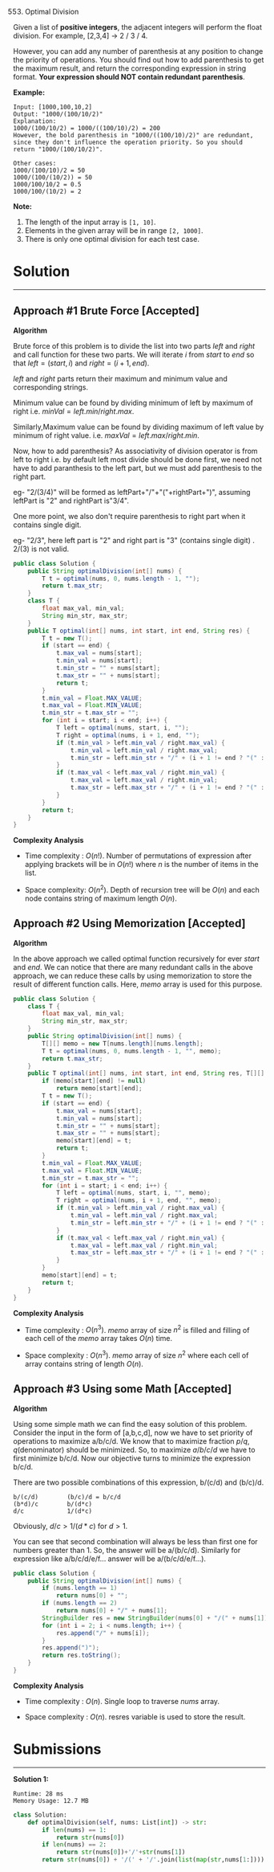 553. Optimal Division

Given a list of **positive integers**, the adjacent integers will perform the float division. For example, [2,3,4] -> 2 / 3 / 4.

However, you can add any number of parenthesis at any position to change the priority of operations. You should find out how to add parenthesis to get the maximum result, and return the corresponding expression in string format. **Your expression should NOT contain redundant parenthesis**.

**Example:**
```
Input: [1000,100,10,2]
Output: "1000/(100/10/2)"
Explanation:
1000/(100/10/2) = 1000/((100/10)/2) = 200
However, the bold parenthesis in "1000/((100/10)/2)" are redundant, 
since they don't influence the operation priority. So you should return "1000/(100/10/2)". 

Other cases:
1000/(100/10)/2 = 50
1000/(100/(10/2)) = 50
1000/100/10/2 = 0.5
1000/100/(10/2) = 2
```

**Note:**

1. The length of the input array is `[1, 10]`.
1. Elements in the given array will be in range `[2, 1000]`.
1. There is only one optimal division for each test case.

# Solution
---
## Approach #1 Brute Force [Accepted]
**Algorithm**

Brute force of this problem is to divide the list into two parts $left$ and $right$ and call function for these two parts. We will iterate $i$ from $start$ to $end$ so that $left=(start,i)$ and $right=(i+1,end)$.

$left$ and $right$ parts return their maximum and minimum value and corresponding strings.

Minimum value can be found by dividing minimum of left by maximum of right i.e. $minVal=left.min/right.max$.

Similarly,Maximum value can be found by dividing maximum of left value by minimum of right value. i.e. $maxVal=left.max/right.min$.

Now, how to add parenthesis? As associativity of division operator is from left to right i.e. by default left most divide should be done first, we need not have to add paranthesis to the left part, but we must add parenthesis to the right part.

eg- "2/(3/4)" will be formed as leftPart+"/"+"("+rightPart+")", assuming leftPart is "2" and rightPart is"3/4".

One more point, we also don't require parenthesis to right part when it contains single digit.

eg- "2/3", here left part is "2" and right part is "3" (contains single digit) . 2/(3) is not valid.

```java
public class Solution {
    public String optimalDivision(int[] nums) {
        T t = optimal(nums, 0, nums.length - 1, "");
        return t.max_str;
    }
    class T {
        float max_val, min_val;
        String min_str, max_str;
    }
    public T optimal(int[] nums, int start, int end, String res) {
        T t = new T();
        if (start == end) {
            t.max_val = nums[start];
            t.min_val = nums[start];
            t.min_str = "" + nums[start];
            t.max_str = "" + nums[start];
            return t;
        }
        t.min_val = Float.MAX_VALUE;
        t.max_val = Float.MIN_VALUE;
        t.min_str = t.max_str = "";
        for (int i = start; i < end; i++) {
            T left = optimal(nums, start, i, "");
            T right = optimal(nums, i + 1, end, "");
            if (t.min_val > left.min_val / right.max_val) {
                t.min_val = left.min_val / right.max_val;
                t.min_str = left.min_str + "/" + (i + 1 != end ? "(" : "") + right.max_str + (i + 1 != end ? ")" : "");
            }
            if (t.max_val < left.max_val / right.min_val) {
                t.max_val = left.max_val / right.min_val;
                t.max_str = left.max_str + "/" + (i + 1 != end ? "(" : "") + right.min_str + (i + 1 != end ? ")" : "");
            }
        }
        return t;
    }
}
```

**Complexity Analysis**

* Time complexity : $O(n!)$. Number of permutations of expression after applying brackets will be in $O(n!)$ where $n$ is the number of items in the list.

* Space complexity: $O(n^2)$. Depth of recursion tree will be $O(n)$ and each node contains string of maximum length $O(n)$.

## Approach #2 Using Memorization [Accepted]
**Algorithm**

In the above approach we called optimal function recursively for ever $start$ and $end$. We can notice that there are many redundant calls in the above approach, we can reduce these calls by using memorization to store the result of different function calls. Here, $memo$ array is used for this purpose.

```java
public class Solution {
    class T {
        float max_val, min_val;
        String min_str, max_str;
    }
    public String optimalDivision(int[] nums) {
        T[][] memo = new T[nums.length][nums.length];
        T t = optimal(nums, 0, nums.length - 1, "", memo);
        return t.max_str;
    }
    public T optimal(int[] nums, int start, int end, String res, T[][] memo) {
        if (memo[start][end] != null)
            return memo[start][end];
        T t = new T();
        if (start == end) {
            t.max_val = nums[start];
            t.min_val = nums[start];
            t.min_str = "" + nums[start];
            t.max_str = "" + nums[start];
            memo[start][end] = t;
            return t;
        }
        t.min_val = Float.MAX_VALUE;
        t.max_val = Float.MIN_VALUE;
        t.min_str = t.max_str = "";
        for (int i = start; i < end; i++) {
            T left = optimal(nums, start, i, "", memo);
            T right = optimal(nums, i + 1, end, "", memo);
            if (t.min_val > left.min_val / right.max_val) {
                t.min_val = left.min_val / right.max_val;
                t.min_str = left.min_str + "/" + (i + 1 != end ? "(" : "") + right.max_str + (i + 1 != end ? ")" : "");
            }
            if (t.max_val < left.max_val / right.min_val) {
                t.max_val = left.max_val / right.min_val;
                t.max_str = left.max_str + "/" + (i + 1 != end ? "(" : "") + right.min_str + (i + 1 != end ? ")" : "");
            }
        }
        memo[start][end] = t;
        return t;
    }
}
```

**Complexity Analysis**

* Time complexity : $O(n^3)$. $memo$ array of size $n^2$ is filled and filling of each cell of the $memo$ array takes $O(n)$ time.

* Space complexity : $O(n^3)$. $memo$ array of size $n^2$ where each cell of array contains string of length $O(n)$.

## Approach #3 Using some Math [Accepted]
**Algorithm**

Using some simple math we can find the easy solution of this problem. Consider the input in the form of [a,b,c,d], now we have to set priority of operations to maximize a/b/c/d. We know that to maximize fraction $p/q$, $q$(denominator) should be minimized. So, to maximize $a/b/c/d$ we have to first minimize b/c/d. Now our objective turns to minimize the expression b/c/d.

There are two possible combinations of this expression, b/(c/d) and (b/c)/d.
```
b/(c/d)        (b/c)/d = b/c/d
(b*d)/c        b/(d*c)
d/c            1/(d*c)
```
Obviously, $d/c > 1/(d*c)$ for $d>1$.

You can see that second combination will always be less than first one for numbers greater than $1$. So, the answer will be a/(b/c/d). Similarly for expression like a/b/c/d/e/f... answer will be a/(b/c/d/e/f...).

```java
public class Solution {
    public String optimalDivision(int[] nums) {
        if (nums.length == 1)
            return nums[0] + "";
        if (nums.length == 2)
            return nums[0] + "/" + nums[1];
        StringBuilder res = new StringBuilder(nums[0] + "/(" + nums[1]);
        for (int i = 2; i < nums.length; i++) {
            res.append("/" + nums[i]);
        }
        res.append(")");
        return res.toString();
    }
}
```

**Complexity Analysis**

* Time complexity : $O(n)$. Single loop to traverse $nums$ array.

* Space complexity : $O(n)$. resres variable is used to store the result.

# Submissions
---
**Solution 1:**
```
Runtime: 28 ms
Memory Usage: 12.7 MB
```
```python
class Solution:
    def optimalDivision(self, nums: List[int]) -> str:
        if len(nums) == 1:
            return str(nums[0])
        if len(nums) == 2:
            return str(nums[0])+'/'+str(nums[1])
        return str(nums[0]) + '/(' + '/'.join(list(map(str,nums[1:]))) + ')'
```